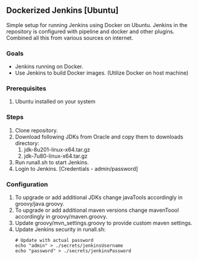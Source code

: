 ## Dockerized Jenkins [Ubuntu]

Simple setup for running Jenkins using Docker on Ubuntu. Jenkins in the repository is configured with pipeline and docker and other plugins. Combined all this from various sources on internet.

### Goals

- Jenkins running on Docker.
- Use Jenkins to build Docker images. (Utilize Docker on host machine)

### Prerequisites

1. Ubuntu installed on your system

### Steps

1. Clone repository.
1. Download following JDKs from Oracle and copy them to downloads directory:
    1. jdk-8u201-linux-x64.tar.gz
    1. jdk-7u80-linux-x64.tar.gz
1. Run runall.sh to start Jenkins.
1. Login to Jenkins. [Credentials - admin/password]

### Configuration

1. To upgrade or add additional JDKs change javaTools accordingly in groovy/java.groovy.
1. To upgrade or add additional maven versions change mavenToool accordingly in groovy/maven.groovy.
1. Update groovy/mvn_settings.groovy to provide custom maven settings.
1. Update Jenkins security in runall.sh:
    ```
    # Update with actual password
    echo "admin" > ./secrets/jenkinsUsername
    echo "password" > ./secrets/jenkinsPassword
    ```
